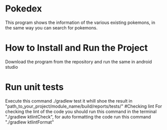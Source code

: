 # Pokedex
This program shows the information of the various existing pokemons, in the same way you can search for pokemons.
# How to Install and Run the Project
Download the program from the repository and run the same in android studio
# Run unit tests
Execute this command ./gradlew test it whill shoe the result in "path_to_your_project/module_name/build/reports/tests/"
#Checking lint
For checking the lint of the code you should run this command in the terminal "./gradlew ktlintCheck", for auto formatting the code run this command "./gradlew ktlintFormat"
